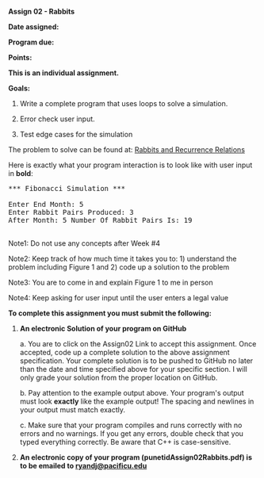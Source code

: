 **Assign 02 - Rabbits**

**Date assigned:**

**Program due:**

**Points:**

**This is an individual assignment.**

**Goals:**

1.  Write a complete program that uses loops to solve a simulation.

2.  Error check user input.

3.  Test edge cases for the simulation

The problem to solve can be found at: <a href="https://rosalind.info/problems/fib/">Rabbits and Recurrence Relations</a>

Here is exactly what your program interaction is to look like with user input in **bold**:

<pre>
*** Fibonacci Simulation *** 

Enter End Month: 5
Enter Rabbit Pairs Produced: 3
After Month: 5 Number Of Rabbit Pairs Is: 19

</pre>

Note1: Do not use any concepts after Week #4

Note2: Keep track of how much time it takes you to: 1) understand the problem including Figure 1 and 2) code up a solution to the problem

Note3: You are to come in and explain Figure 1 to me in person

Note4: Keep asking for user input until the user enters a legal value

**To complete this assignment you must submit the following:**

1.  **An electronic Solution of your program on GitHub**

    a.  You are to click on the Assign02 Link to accept this
        assignment. Once accepted, code up a
        complete solution to the above assignment specification. Your
        complete solution is to be pushed to GitHub no later than the
        date and time specified above for your specific section. I will
        only grade your solution from the proper location on GitHub.

    b.  Pay attention to the example output above. Your program's output
        must look **exactly** like the example output! The spacing and
        newlines in your output must match exactly.

    c.  Make sure that your program compiles and runs correctly with no
        errors and no warnings. If you get any errors, double check that
        you typed everything correctly. Be aware that C++ is
        case-sensitive.

2.  **An electronic copy of your program (punetidAssign02Rabbits.pdf) is to be emailed to ryandj@pacificu.edu**
